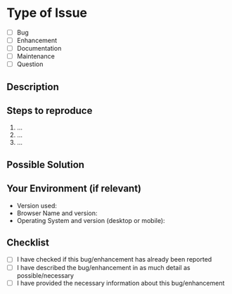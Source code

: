 <!--- Your issue may already be reported!
Please look over existing issues before creating one to prevent duplicates. -->

<!--- For more information, see our [CONTRIBUTING](CONTRIBUTING.md) guideline. -->

# Type of Issue

<!-- _Please check the boxes that apply_ -->

- [ ] Bug
- [ ] Enhancement
- [ ] Documentation
- [ ] Maintenance
- [ ] Question

## Description

<!--- If describing a bug, tell us what happens instead of the expected behavior. -->
<!--- What were you doing when it happened? -->
<!--- If suggesting an enhancement, explain the difference from current behavior -->

## Steps to reproduce

<!--- Provide a link to a live example, or a set of steps to -->
<!--- reproduce this bug. Include code/screenshots/links if relevant -->

1. ...
2. ...
3. ...

## Possible Solution

<!--- Not obligatory, but suggest a fix/reason for the bug, -->
<!--- or ideas how to implement the addition or change -->

## Your Environment (if relevant)

<!--- Include as many relevant details about the environment you experienced the bug in -->

- Version used:
- Browser Name and version:
- Operating System and version (desktop or mobile):

## Checklist

- [ ] I have checked if this bug/enhancement has already been reported
- [ ] I have described the bug/enhancement in as much detail as possible/necessary
- [ ] I have provided the necessary information about this bug/enhancement